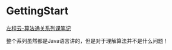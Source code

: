 # GettingStart

[左程云-算法通关系列课笔记](https://space.bilibili.com/8888480)

整个系列虽然都是Java语言讲的，但是对于理解算法并不是什么问题！
